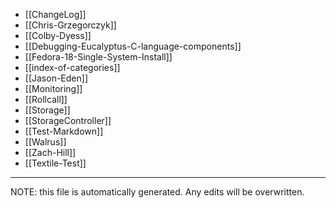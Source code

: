 * [[ChangeLog]]
* [[Chris-Grzegorczyk]]
* [[Colby-Dyess]]
* [[Debugging-Eucalyptus-C-language-components]]
* [[Fedora-18-Single-System-Install]]
* [[index-of-categories]]
* [[Jason-Eden]]
* [[Monitoring]]
* [[Rollcall]]
* [[Storage]]
* [[StorageController]]
* [[Test-Markdown]]
* [[Walrus]]
* [[Zach-Hill]]
* [[Textile-Test]]


*****
NOTE: this file is automatically generated. Any edits will be overwritten.

